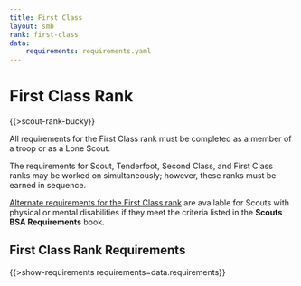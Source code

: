 ```yaml
---
title: First Class
layout: smb
rank: first-class
data:
    requirements: requirements.yaml
---
```


# First Class Rank

<div class="D(f) Fxd(c)--s">
<div class="Ta(c) Pt(1em)--s">

{{>scout-rank-bucky}}

</div>
<div>

All requirements for the First Class rank must be completed as a member of a troop or as a Lone Scout.

The requirements for Scout, Tenderfoot, Second Class, and First Class ranks may be worked on simultaneously; however, these ranks must be earned in sequence.

[Alternate requirements for the First Class rank](Alternate-Requirements/) are available for Scouts with physical or mental disabilities if they meet the criteria listed in the **Scouts BSA Requirements** book.

</div></div>

## First Class Rank Requirements

{{>show-requirements requirements=data.requirements}}
